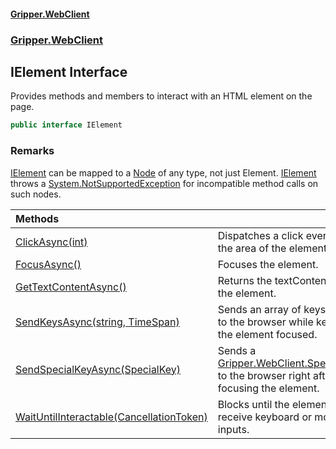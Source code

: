 #### [Gripper.WebClient](index 'index')
### [Gripper.WebClient](Gripper_WebClient 'Gripper.WebClient')
## IElement Interface
Provides methods and members to interact with an HTML element on the page.  
```csharp
public interface IElement
```
### Remarks
[IElement](Gripper_WebClient_IElement 'Gripper.WebClient.IElement') can be mapped to a [Node](https://developer.mozilla.org/en-US/docs/Web/API/Node/nodeType 'https://developer.mozilla.org/en-US/docs/Web/API/Node/nodeType') of any type, not just Element. [IElement](Gripper_WebClient_IElement 'Gripper.WebClient.IElement') throws a [System.NotSupportedException](https://docs.microsoft.com/en-us/dotnet/api/System.NotSupportedException 'System.NotSupportedException') for incompatible method calls on such nodes.  
            

| Methods | |
| :--- | :--- |
| [ClickAsync(int)](Gripper_WebClient_IElement_ClickAsync(int) 'Gripper.WebClient.IElement.ClickAsync(int)') | Dispatches a click event onto the area of the element.<br/> |
| [FocusAsync()](Gripper_WebClient_IElement_FocusAsync() 'Gripper.WebClient.IElement.FocusAsync()') | Focuses the element.<br/> |
| [GetTextContentAsync()](Gripper_WebClient_IElement_GetTextContentAsync() 'Gripper.WebClient.IElement.GetTextContentAsync()') | Returns the textContent of the element.<br/> |
| [SendKeysAsync(string, TimeSpan)](Gripper_WebClient_IElement_SendKeysAsync(string_System_TimeSpan) 'Gripper.WebClient.IElement.SendKeysAsync(string, System.TimeSpan)') | Sends an array of keystrokes to the browser while keeping the element focused.<br/> |
| [SendSpecialKeyAsync(SpecialKey)](Gripper_WebClient_IElement_SendSpecialKeyAsync(Gripper_WebClient_SpecialKey) 'Gripper.WebClient.IElement.SendSpecialKeyAsync(Gripper.WebClient.SpecialKey)') | Sends a [Gripper.WebClient.SpecialKey](https://docs.microsoft.com/en-us/dotnet/api/Gripper.WebClient.SpecialKey 'Gripper.WebClient.SpecialKey') to the browser right after focusing the element.<br/> |
| [WaitUntilInteractable(CancellationToken)](Gripper_WebClient_IElement_WaitUntilInteractable(System_Threading_CancellationToken) 'Gripper.WebClient.IElement.WaitUntilInteractable(System.Threading.CancellationToken)') | Blocks until the element can receive keyboard or mouse inputs.<br/> |
